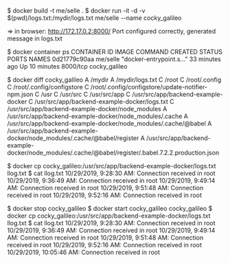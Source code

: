 
$ docker build -t me/selle .
$ docker run -it -d -v $(pwd)/logs.txt:/mydir/logs.txt me/selle --name cocky_galileo

=> in browser: http://172.17.0.2:8000/
Port configured correctly, generated message in logs.txt


$ docker container ps
CONTAINER ID        IMAGE               COMMAND                  CREATED             STATUS              PORTS               NAMES
0d21779c90aa        me/selle            "docker-entrypoint.s…"   33 minutes ago      Up 10 minutes       8000/tcp            cocky_galileo

$ docker diff  cocky_galileo
A /mydir
A /mydir/logs.txt
C /root
C /root/.config
C /root/.config/configstore
C /root/.config/configstore/update-notifier-npm.json
C /usr
C /usr/src
C /usr/src/app
C /usr/src/app/backend-example-docker
C /usr/src/app/backend-example-docker/logs.txt
C /usr/src/app/backend-example-docker/node_modules
A /usr/src/app/backend-example-docker/node_modules/.cache
A /usr/src/app/backend-example-docker/node_modules/.cache/@babel
A /usr/src/app/backend-example-docker/node_modules/.cache/@babel/register
A /usr/src/app/backend-example-docker/node_modules/.cache/@babel/register/.babel.7.2.2.production.json

$ docker cp cocky_galileo:/usr/src/app/backend-example-docker/logs.txt llog.txt
$ cat llog.txt
10/29/2019, 9:28:30 AM: Connection received in root
10/29/2019, 9:36:49 AM: Connection received in root
10/29/2019, 9:49:14 AM: Connection received in root
10/29/2019, 9:51:48 AM: Connection received in root
10/29/2019, 9:52:16 AM: Connection received in root

$ docker stop cocky_galileo
$ docker start cocky_galileo
cocky_galileo
$ docker cp cocky_galileo:/usr/src/app/backend-example-docker/logs.txt llog.txt
$ cat llog.txt
10/29/2019, 9:28:30 AM: Connection received in root
10/29/2019, 9:36:49 AM: Connection received in root
10/29/2019, 9:49:14 AM: Connection received in root
10/29/2019, 9:51:48 AM: Connection received in root
10/29/2019, 9:52:16 AM: Connection received in root
10/29/2019, 10:05:46 AM: Connection received in root

